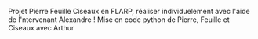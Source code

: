 Projet Pierre Feuille Ciseaux en FLARP, réaliser individuelement avec l'aide de l'ntervenant Alexandre !
Mise en code python de Pierre, Feuille et Ciseaux avec Arthur